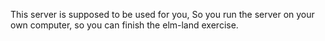 This server is supposed to be used for you, 
So you run the server on your own computer, 
so you can finish the elm-land exercise. 


